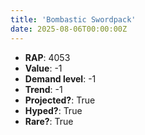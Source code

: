 ```yaml
---
title: 'Bombastic Swordpack'
date: 2025-08-06T00:00:00Z
---
```

- **RAP**: 4053
- **Value**: -1
- **Demand level**: -1
- **Trend**: -1
- **Projected?**: True
- **Hyped?**: True
- **Rare?**: True
